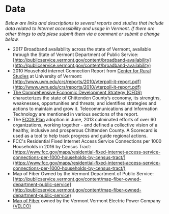 # Data 
*Below are links and descriptions to several reports and studies that include data related to Internet accessibility and usage in Vermont. If there are other things to add plese submit them via a comment or submit a change below.* 

* 2017 Broadband availability across the state of Vermont, available through the State of Vermont Department of Public Service: [http://publicservice.vermont.gov/content/broadband-availability](http://publicservice.vermont.gov/content/broadband-availability)
* 2010 Household internet Connection Report from [Center for Rural Studies](http://www.uvm.edu/crs/?Page=Census/index.html) at University of Vermont: [http://www.uvm.edu/crs/reports/2010/vterpoll-it-report.pdf](http://www.uvm.edu/crs/reports/2010/vterpoll-it-report.pdf)
* [The Comprehensive Economic Development Strategy (CEDS)](http://accd.vermont.gov/sites/accdnew/files/documents/DED/CEDS/CEDS2020FullReport.pdf) characterizes the state of Chittenden County’s economy, its strengths, weaknesses, opportunities and threats; and identifies strategies and actions to maintain and grow it. Telecommunications and Information Technology are mentioned in various sections of the report.
* The [ECOS Plan](https://embed.resultsscorecard.com/Scorecard/Embed/8502) adoption in June, 2013 culminated efforts of over 60 organizations, working together - and defined a collective vision of a healthy, inclusive and prosperous Chittenden County. A Scorecard is used as a tool to help track progress and guide regional actions.
* FCC's Residential Fixed Internet Access Service Connections per 1000 Households in 2016 by Census Tract: [https://www.fcc.gov/maps/residential-fixed-internet-access-service-connections-per-1000-households-by-census-tract/](https://www.fcc.gov/maps/residential-fixed-internet-access-service-connections-per-1000-households-by-census-tract/)
* Map of Fiber Owned by the Vermont Department of Public Service: [http://publicservice.vermont.gov/content/map-fiber-owned-department-public-service](http://publicservice.vermont.gov/content/map-fiber-owned-department-public-service)
* [Map of Fiber](/Library/Velco.png) owned by the Vermont Vermont Electric Power Company [(VELCO)](https://legislature.vermont.gov/assets/Documents/2018/WorkGroups/House%20Energy%20and%20Technology/Overview/W~Kerrick%20Johnson~Velco%20Overview~1-19-2017.pdf)
